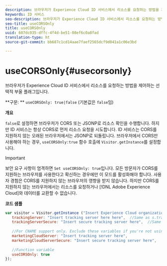 ```yaml
---
description: 브라우저가 Experience Cloud ID 서비스에서 리소스를 요청하는 방법을 제어하는 선택적 부울 플래그입니다.
keywords: ID 서비스
seo-description: 브라우저가 Experience Cloud ID 서비스에서 리소스를 요청하는 방법을 제어하는 선택적 부울 플래그입니다.
seo-title: useCORSOnly
title: useCORSOnly
uuid: 607dc035-dffc-4f4d-be51-08ef6c0a8fad
translation-type: ht
source-git-commit: bb687c1cd14aae7faef2565dcf9d041a1c06e3bd

---
```



# useCORSOnly{#usecorsonly}

브라우저가 Experience Cloud ID 서비스에서 리소스를 요청하는 방법을 제어하는 선택적 부울 플래그입니다.

**구문: ** `useCORSOnly: true|false` (기본값은 `false`임)

**개요**

`false`로 설정하면 브라우저가 CORS 또는 JSONP로 리소스 확인을 수행합니다. 하지만 ID 서비스는 항상 CORS로 먼저 리소스 요청을 시도합니다. ID 서비스는 CORS를 지원하지 않는 오래된 브라우저에서는 JSONP로 되돌립니다. 브라우저에서 CORS만 사용해야 하는 경우, `useCORSOnly:true` 함수 호출에 `Visitor.getInstance`를 설정합니다.

>[!IMPORTANT]
>
>보안 요구 사항이 엄격하면 `Set useCORSOnly: true`입니다. 모든 방문자가 CORS를 지원하는 브라우저를 사용한다고 확신하는 경우에만 이 모드를 활성화해야 합니다. 사용자 경험은 CORS를 지원하지 않는 브라우저의 영향을 받지 않습니다. 하지만 CORS를 지원하지 않는 브라우저에서는 리소스를 요청하거나 [!DNL Adobe Experience Cloud]와 데이터를 교환할 수 없습니다.

**코드 샘플**

```js
var visitor = Visitor.getInstance ("Insert Experience Cloud organization ID here",{ 
   trackingServer: "Insert tracking server here here",  //Same as s.trackingServer 
   trackingServerSecure: "Insert secure tracking server here",  //Same as s.trackingServerSecure 
 
   //For CNAME support only. Exclude these variables if you're not using CNAME 
   marketingCloudServer: "Insert tracking server here", 
   marketingCloudServerSecure: "Insert secure tracking server here", 
 
   //Function variable 
   useCORSOnly: true 
});
```

